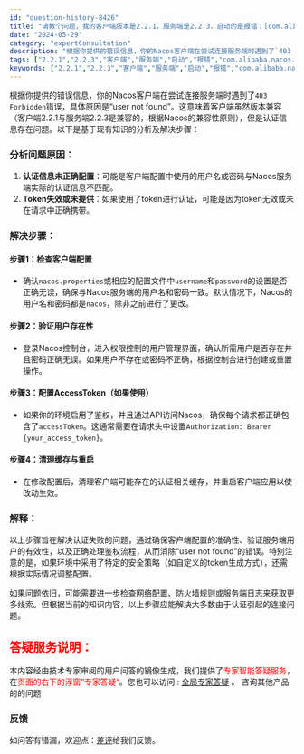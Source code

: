 ```yaml
---
id: "question-history-8426"
title: "请教个问题，我的客户端版本是2.2.1，服务端是2.2.3，启动的是报错：[com.alibaba.nacos.client.naming.security] c.a.n.c.a.i.process.HttpLoginProcessor   : login failed: {code:403,message:user not found!,header:{header:{Accept-Charset:UTF-8,Authorization:Bearer,Connection:keep-alive,Content-Length:15,Content-Security-Policy:script-src 'self',Content-Type:text html;charset=UTF-8,Date:Tue, 20 Feb 2024 03:12:49 GMT,Keep-Alive:timeout=60,Vary:Access-Control-Request-Headers},originalResponseHeader:{Authorization:[Bearer],Connection:[keep-alive],Content-Length:[15],Content-Security-Policy:[script-src 'self'],Content-Type:[text html;charset=UTF-8],Date:[Tue, 20 Feb 2024 03:12:49 GMT],Keep-Alive:[timeout=60],Vary:[Access-Control-Request-Headers,Access-Control-Request-Method,Origin]},charset:UTF-8}} nacos-opensource"
date: "2024-05-29"
category: "expertConsultation"
description: "根据你提供的错误信息，你的Nacos客户端在尝试连接服务端时遇到了`403 Forbidden`错误，具体原因是“user not found”。这意味着客户端虽然版本兼容（客户端2.2.1与服务端2.2.3是兼容的，根据Nacos的兼容性原则），但是认证信息存在问题。以下是基于现有知识的分析及解决"
tags: ["2.2.1","2.2.3","客户端","服务端","启动","报错","com.alibaba.nacos.client.naming.security","HttpLoginProcessor","login failed","403","user not found"]
keywords: ["2.2.1","2.2.3","客户端","服务端","启动","报错","com.alibaba.nacos.client.naming.security","HttpLoginProcessor","login failed","403","user not found"]
---
```


根据你提供的错误信息，你的Nacos客户端在尝试连接服务端时遇到了`403 Forbidden`错误，具体原因是“user not found”。这意味着客户端虽然版本兼容（客户端2.2.1与服务端2.2.3是兼容的，根据Nacos的兼容性原则），但是认证信息存在问题。以下是基于现有知识的分析及解决步骤：

### 分析问题原因：
1. **认证信息未正确配置**：可能是客户端配置中使用的用户名或密码与Nacos服务端实际的认证信息不匹配。
2. **Token失效或未提供**：如果使用了token进行认证，可能是因为token无效或未在请求中正确携带。

### 解决步骤：
#### 步骤1：检查客户端配置
- 确认`nacos.properties`或相应的配置文件中`username`和`password`的设置是否正确无误，确保与Nacos服务端的用户名和密码一致。默认情况下，Nacos的用户名和密码都是`nacos`，除非之前进行了更改。

#### 步骤2：验证用户存在性
- 登录Nacos控制台，进入权限控制的用户管理界面，确认所需用户是否存在并且密码正确无误。如果用户不存在或密码不正确，根据控制台进行创建或重置操作。

#### 步骤3：配置AccessToken（如果使用）
- 如果你的环境启用了鉴权，并且通过API访问Nacos，确保每个请求都正确包含了`accessToken`。这通常需要在请求头中设置`Authorization: Bearer {your_access_token}`。

#### 步骤4：清理缓存与重启
- 在修改配置后，清理客户端可能存在的认证相关缓存，并重启客户端应用以使改动生效。

### 解释：
以上步骤旨在解决认证失败的问题，通过确保客户端配置的准确性、验证服务端用户的有效性，以及正确处理鉴权流程，从而消除“user not found”的错误。特别注意的是，如果环境中采用了特定的安全策略（如自定义的token生成方式），还需根据实际情况调整配置。

如果问题依旧，可能需要进一步检查网络配置、防火墙规则或服务端日志来获取更多线索。但根据当前的知识内容，以上步骤应能解决大多数由于认证引起的连接问题。
## <font color="#FF0000">答疑服务说明：</font> 

本内容经由技术专家审阅的用户问答的镜像生成，我们提供了<font color="#FF0000">专家智能答疑服务</font>，在<font color="#FF0000">页面的右下的浮窗”专家答疑“</font>。您也可以访问 : [全局专家答疑](https://opensource.alibaba.com/chatBot) 。 咨询其他产品的的问题

### 反馈
如问答有错漏，欢迎点：[差评](https://ai.nacos.io/user/feedbackByEnhancerGradePOJOID?enhancerGradePOJOId=14677)给我们反馈。
